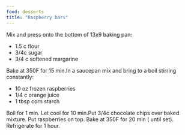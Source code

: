 ```yaml
---
food: desserts
title: "Raspberry bars"
---
```


Mix and press onto the bottom of 13x9 baking pan:

- 1.5 c flour
- 3/4c sugar
- 3/4 c softened margarine

Bake at 350F for 15 min.In a saucepan mix and bring to a boil stirring constantly:

- 10 oz frozen raspberries
- 1/4 c orange juice
- 1 tbsp corn starch

Boil for 1 min. Let cool for 10 min.Put 3/4c chocolate chips over baked mixture. Put raspberries on top. Bake at 350F for 20 min ( until set). Refrigerate for 1 hour.
